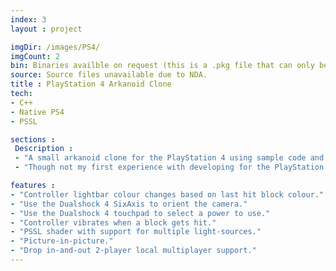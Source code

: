 ```yaml
---
index: 3
layout : project

imgDir: /images/PS4/
imgCount: 2
bin: Binaries availble on request (this is a .pkg file that can only be installed manually onto another PlayStation 4).
source: Source files unavailable due to NDA.
title : PlayStation 4 Arkanoid Clone
tech: 
- C++
- Native PS4
- PSSL

sections : 
 Description :
 - "A small arkanoid clone for the PlayStation 4 using sample code and documentation as reference. The goal here was to learn how to develop on the PlayStation 4 without using an engine such as the PhyreEngine. A lot of PS4 specific features have also been implemented just to see how that would work (such as changing the lightbar colour and using the touchpad)."
 - "Though not my first experience with developing for the PlayStation 4 (I had previously worked on a group project using the PhyreEngine), this was an incredibly useful learning experience as I was not using a premade engine, but instead creating a small game using the PS4 samples available as reference."

features : 
- "Controller lightbar colour changes based on last hit block colour."
- "Use the Dualshock 4 SixAxis to orient the camera."
- "Use the Dualshock 4 touchpad to select a power to use."
- "Controller vibrates when a block gets hit."
- "PSSL shader with support for multiple light-sources."
- "Picture-in-picture."
- "Drop in-and-out 2-player local multiplayer support."
---
```


